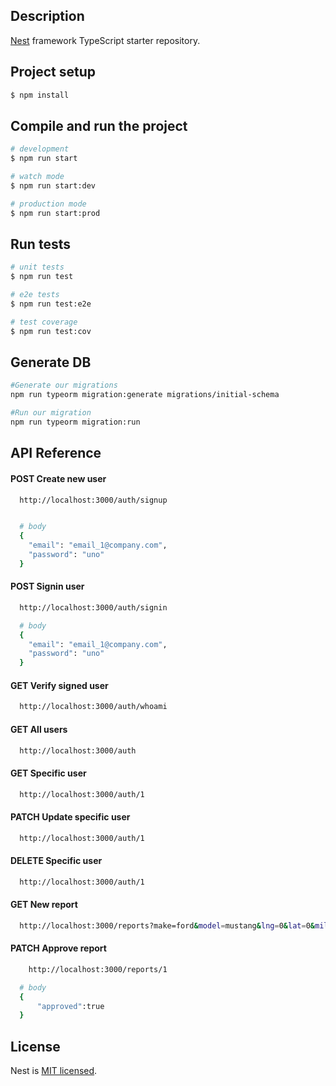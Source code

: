 ## Description

[Nest](https://github.com/nestjs/nest) framework TypeScript starter repository.

## Project setup

```bash
$ npm install
```

## Compile and run the project

```bash
# development
$ npm run start

# watch mode
$ npm run start:dev

# production mode
$ npm run start:prod
```

## Run tests

```bash
# unit tests
$ npm run test

# e2e tests
$ npm run test:e2e

# test coverage
$ npm run test:cov
```

## Generate DB

```bash
#Generate our migrations
npm run typeorm migration:generate migrations/initial-schema

#Run our migration
npm run typeorm migration:run
```

## API Reference

#### POST Create new user

```bash
  http://localhost:3000/auth/signup


  # body
  {
    "email": "email_1@company.com",
    "password": "uno"
  }
```

#### POST Signin user

```bash
  http://localhost:3000/auth/signin

  # body
  {
    "email": "email_1@company.com",
    "password": "uno"
  }
```

#### GET Verify signed user

```bash
  http://localhost:3000/auth/whoami
```

#### GET All users

```bash
  http://localhost:3000/auth
```

#### GET Specific user

```bash
  http://localhost:3000/auth/1
```

#### PATCH Update specific user

```bash
  http://localhost:3000/auth/1
```

#### DELETE Specific user

```bash
  http://localhost:3000/auth/1
```

#### GET New report

```bash
  http://localhost:3000/reports?make=ford&model=mustang&lng=0&lat=0&mileage=20000&year=1981
```

#### PATCH Approve report

```bash
    http://localhost:3000/reports/1

  # body
  {
      "approved":true
  }
```

## License

Nest is [MIT licensed](https://github.com/nestjs/nest/blob/master/LICENSE).
